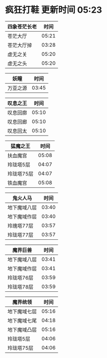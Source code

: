 # 疯狂打鞋 更新时间 05:23

| 四象苍茫长老   | 时间    |
|--------|-------|
| 苍茫大厅 | 05:21 |
| 苍茫大厅掉 | 03:28 |
| 虚无之关 | 05:20 |
| 虚无之头 | 05:20 |

| 妖瞳   | 时间    |
|--------|-------|
| 万亚之源 | 03:45 |

| 叹息之王   | 时间    |
|--------|-------|
| 叹息回廓 | 05:10 |
| 叹息回廊 | 05:10 |
| 叹息回太 | 05:10 |

| 猛魔之王   | 时间    |
|--------|-------|
| 扶血魔宫 | 05:08 |
| 玲珑塔5层 | 04:07 |
| 玲珑塔75层 | 04:07 |
| 铁血魔宫 | 05:08 |

| 鬼火人马   | 时间    |
|--------|-------|
| 地下魔域八层 | 03:40 |
| 地下魔域作层 | 03:40 |
| 玲瑰塔77层 | 03:57 |
| 玲珑塔77层 | 03:57 |

| 魔界巨兽   | 时间    |
|--------|-------|
| 地下魔域八层 | 03:41 |
| 地下魔域作层 | 03:41 |
| 玲珑塔76层 | 03:59 |
| 玲珑塔78层 | 03:59 |

| 魔界统领   | 时间    |
|--------|-------|
| 地下魔域七层 | 05:16 |
| 地下魔域七尾 | 04:18 |
| 地下魔域凸层 | 05:16 |
| 玲珑塔5层 | 04:06 |
| 玲珑塔75层 | 04:06 |